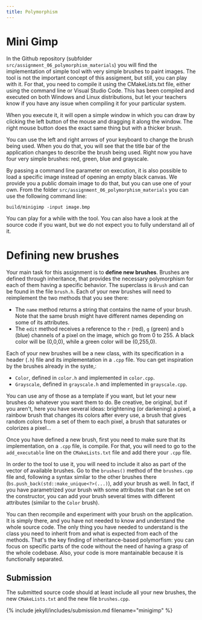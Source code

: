 ```yaml
---
title: Polymorphism
---
```


# Mini Gimp

In the Github repository (subfolder `src/assignment_06_polymorphism_materials`) you will find the implementation of simple tool with very simple brushes to paint images. The tool is not the important concept of this assigment, but still, you can play with it. For that, you need to compile it using the CMakeLists.txt file, either using the command line or Visual Studio Code. This has been compiled and executed on both Windows and Linux distributions, but let your teachers know if you have any issue when compiling it for your particular system.

When you execute it, it will open a simple window in which you can draw by clicking the left button of the mouse and dragging it along the window. The right mouse button does the exact same thing but with a thicker brush.

You can use the left and right arrows of your keyboard to change the brush being used. When you do that, you will see that the title bar of the application changes to describe the brush being used. Right now you have four very simple brushes: red, green, blue and grayscale.

By passing a command line parameter on execution, it is also possible to load a specific image instead of opening an empty black canvas. We provide you a public domain image to do that, but you can use one of your own. From the folder `src/assignment_06_polymorphism_materials` you can use the following command line:

```
build/minigimp -input image.bmp
```

You can play for a while with the tool. You can also have a look at the source code if you want, but we do not expect you to fully understand all of it.

# Defining new brushes

Your main task for this assignment is to **define new brushes**. Brushes are defined through inheritance, that provides the necessary polymorphism for each of them having a specific behavior. The superclass is `Brush` and can be found in the file `brush.h`. Each of your new brushes will need to reimplement the two methods that you see there:
- The `name` method returns a string that contains the name of your brush. Note that the same brush might have different names depending on some of its attributes.
- The `edit` method receives a reference to the `r` (red), `g` (green) and `b` (blue) channels of a pixel on the image, which go from 0 to 255. A black color will be (0,0,0), while a green color will be (0,255,0).

Each of your new brushes will be a new class, with its specification in a header (`.h`) file and its implementation in a `.cpp` file. You can get inspiration by the brushes already in the syste,:
- `Color`, defined in `color.h` and implemented in `color.cpp`.
- `Grayscale`, defined in `grayscale.h` and implemented in `grayscale.cpp`.

You can use any of those as a template if you want, but let your new brushes do whatever you want them to do. Be creative, be original, but if you aren't, here you have several ideas: brightening (or darkening) a pixel, a rainbow brush that changes its colors after every use, a brush that gives random colors from a set of them to each pixel, a brush that saturates or colorizes a pixel...

Once you have defined a new brush, first you need to make sure that its implementation, on a `.cpp` file, is compile. For that, you will need to go to the `add_executable` line on the `CMakeLists.txt` file and add there your `.cpp` file.

In order to the tool to use it, you will need to include it also as part of the vector of available brushes. Go to the `brushes()` method of the `brushes.cpp` file and, following a syntax similar to the other brushes there (`bs.push_back(std::make_unique<?>(...)`), add your brush as well. In fact, if you have parametrized your brush with some attributes that can be set on the constructor, you can add your brush several times with different attributes (similar to the `Color` brush).

You can then recompile and experiment with your brush on the application. It is simply there, and you have not needed to know and understand the whole source code. The only thing you have needed to understand is the class you need to inherit from and what is expected from each of the methods. That's the key finding of inheritance-based polymorfism: you can focus on specific parts of the code without the need of having a grasp of the whole codebase. Also, your code is more mantainable because it is functionally separated.
 
## Submission

The submitted source code should at least include all your new brushes, the new `CMakeLists.txt` and the new file `brushes.cpp`.

{% include jekyll/includes/submission.md filename="minigimp" %}